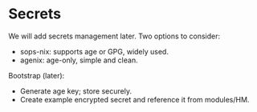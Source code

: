 # Secrets

We will add secrets management later. Two options to consider:

- sops-nix: supports age or GPG, widely used.
- agenix: age-only, simple and clean.

Bootstrap (later):
- Generate age key; store securely.
- Create example encrypted secret and reference it from modules/HM.
